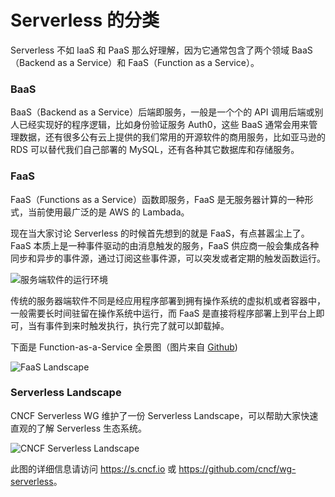 # Serverless 的分类

Serverless 不如 IaaS 和 PaaS 那么好理解，因为它通常包含了两个领域 BaaS（Backend as a Service）和 FaaS（Function as a Service）。

### BaaS

BaaS（Backend as a Service）后端即服务，一般是一个个的 API 调用后端或别人已经实现好的程序逻辑，比如身份验证服务 Auth0，这些 BaaS 通常会用来管理数据，还有很多公有云上提供的我们常用的开源软件的商用服务，比如亚马逊的 RDS 可以替代我们自己部署的 MySQL，还有各种其它数据库和存储服务。

### FaaS

FaaS（Functions as a Service）函数即服务，FaaS 是无服务器计算的一种形式，当前使用最广泛的是 AWS 的 Lambada。

现在当大家讨论 Serverless 的时候首先想到的就是 FaaS，有点甚嚣尘上了。FaaS 本质上是一种事件驱动的由消息触发的服务，FaaS 供应商一般会集成各种同步和异步的事件源，通过订阅这些事件源，可以突发或者定期的触发函数运行。

![服务端软件的运行环境](https://tva1.sinaimg.cn/large/006y8mN6ly1g7pfbgktr9j30n60bower.jpg)

传统的服务器端软件不同是经应用程序部署到拥有操作系统的虚拟机或者容器中，一般需要长时间驻留在操作系统中运行，而 FaaS 是直接将程序部署上到平台上即可，当有事件到来时触发执行，执行完了就可以卸载掉。

下面是 Function-as-a-Service 全景图（图片来自 [Github](https://github.com/amyers1793/FunctionasaServiceLandscape))

![FaaS Landscape](https://tva1.sinaimg.cn/large/006y8mN6ly1g7pfbwfjfvj30zk0k0mzk.jpg)

### Serverless Landscape

CNCF Serverless WG 维护了一份 Serverless Landscape，可以帮助大家快速直观的了解 Serverless 生态系统。

![CNCF Serverless Landscape](https://tva1.sinaimg.cn/large/006y8mN6ly1g7oqya95mzj31b50u0n99.jpg)

此图的详细信息请访问 <https://s.cncf.io> 或 <https://github.com/cncf/wg-serverless>。